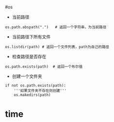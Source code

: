 #os

- 当前路径
```buildoutcfg
os.path.abspath(".")   # 返回一个字符串，为当前路径
```
- 当前路径下所有文件
```buildoutcfg
os.listdir(path) # 返回一个文件列表，path为自己的路径
```

- 检查路径是否存在

```buildoutcfg
os.path.exists(path)  # 返回一个布尔值
```

- 创建一个文件夹
```buildoutcfg
if not os.path.exists(path):
    '''如果文件夹不存在则创建'''
    os.makedirs(path)
```

# time


